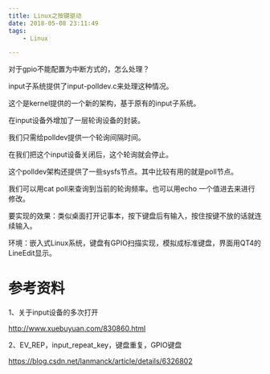 ```yaml
---
title: Linux之按键驱动
date: 2018-05-08 23:11:49
tags:
	- Linux

---
```




对于gpio不能配置为中断方式的，怎么处理？

input子系统提供了input-polldev.c来处理这种情况。

这个是kernel提供的一个新的架构，基于原有的input子系统。

在input设备外增加了一层轮询设备的封装。

我们只需给polldev提供一个轮询间隔时间。

在我们把这个input设备关闭后，这个轮询就会停止。

这个polldev架构还提供了一些sysfs节点。其中比较有用的就是poll节点。

我们可以用cat poll来查询到当前的轮询频率。也可以用echo 一个值进去来进行修改。



要实现的效果：类似桌面打开记事本，按下键盘后有输入，按住按键不放的话就连续输入。

环境：嵌入式Linux系统，键盘有GPIO扫描实现，模拟成标准键盘，界面用QT4的LineEdit显示。





# 参考资料

1、关于input设备的多次打开

http://www.xuebuyuan.com/830860.html

2、EV_REP，input_repeat_key，键盘重复，GPIO键盘

https://blog.csdn.net/lanmanck/article/details/6326802